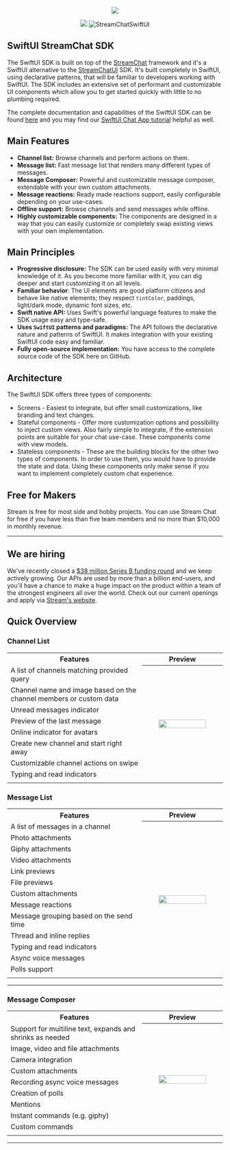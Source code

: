 <p align="center">
  <img src="ReadmeAssets/iOS_Chat_Messaging.png"/>
</p>

<p align="center">
  <a href="https://sonarcloud.io/summary/new_code?id=GetStream_stream-chat-swiftui"><img src="https://sonarcloud.io/api/project_badges/measure?project=GetStream_stream-chat-swiftui&metric=coverage" /></a>

  <img id="stream-chat-swiftui-label" alt="StreamChatSwiftUI" src="https://img.shields.io/badge/StreamChatSwiftUI-9.22%20MB-blue"/>
</p>

## SwiftUI StreamChat SDK

The SwiftUI SDK is built on top of the [StreamChat](https://getstream.io/chat/docs/ios-swift/?language=swift) framework and it's a SwiftUI alternative to the [StreamChatUI](https://getstream.io/chat/docs/sdk/ios/) SDK. It's built completely in SwiftUI, using declarative patterns, that will be familiar to developers working with SwiftUI. The SDK includes an extensive set of performant and customizable UI components which allow you to get started quickly with little to no plumbing required.

The complete documentation and capabilities of the SwiftUI SDK can be found [here](https://getstream.io/chat/docs/sdk/ios/swiftui/) and you may find our [SwiftUI Chat App tutorial](https://getstream.io/tutorials/swiftui-chat/) helpful as well.

## Main Features

- **Channel list:** Browse channels and perform actions on them.
- **Message list:** Fast message list that renders many different types of messages.
- **Message Composer:** Powerful and customizable message composer, extendable with your own custom attachments.
- **Message reactions:** Ready made reactions support, easily configurable depending on your use-cases.
- **Offline support:** Browse channels and send messages while offline.
- **Highly customizable components:** The components are designed in a way that you can easily customize or completely swap existing views with your own implementation.

## Main Principles

- **Progressive disclosure:** The SDK can be used easily with very minimal knowledge of it. As you become more familiar with it, you can dig deeper and start customizing it on all levels.
- **Familiar behavior**: The UI elements are good platform citizens and behave like native elements; they respect `tintColor`, paddings, light/dark mode, dynamic font sizes, etc.
- **Swift native API:** Uses Swift's powerful language features to make the SDK usage easy and type-safe.
- **Uses `SwiftUI` patterns and paradigms:** The API follows the declarative nature and patterns of SwiftUI. It makes integration with your existing SwiftUI code easy and familiar.
- **Fully open-source implementation:** You have access to the complete source code of the SDK here on GitHub.

## Architecture

The SwiftUI SDK offers three types of components:

- Screens - Easiest to integrate, but offer small customizations, like branding and text changes.
- Stateful components - Offer more customization options and possibility to inject custom views. Also fairly simple to integrate, if the extension points are suitable for your chat use-case. These components come with view models.
- Stateless components - These are the building blocks for the other two types of components. In order to use them, you would have to provide the state and data. Using these components only make sense if you want to implement completely custom chat experience.

## Free for Makers

Stream is free for most side and hobby projects. You can use Stream Chat for free if you have less than five team members and no more than $10,000 in monthly revenue.

---

## We are hiring
We've recently closed a [\$38 million Series B funding round](https://techcrunch.com/2021/03/04/stream-raises-38m-as-its-chat-and-activity-feed-apis-power-communications-for-1b-users/) and we keep actively growing.
Our APIs are used by more than a billion end-users, and you'll have a chance to make a huge impact on the product within a team of the strongest engineers all over the world.
Check out our current openings and apply via [Stream's website](https://getstream.io/team/#jobs).

## Quick Overview

### Channel List

<table>
  <tr>
    <th width="50%">Features</th>
    <th width="30%">Preview</th>
  </tr>
  <tr>
    <td> A list of channels matching provided query </td>
    <th rowspan="9"><img src="ReadmeAssets/ChannelListPreview.gif?raw=true" width="80%" /></th>
  </tr>
   <tr> <td> Channel name and image based on the channel members or custom data</td> </tr>
  <tr> <td> Unread messages indicator </td> </tr>
  <tr> <td> Preview of the last message </td> </tr>
  <tr> <td> Online indicator for avatars </td> </tr>
  <tr> <td> Create new channel and start right away </td> </tr>
  <tr> <td> Customizable channel actions on swipe </td> </tr>
  <tr> <td> Typing and read indicators </td> </tr>
  <tr><td> </td> </tr>
  </tr>
</table>

### Message List

<table>
  <tr>
    <th width="50%">Features</th>
    <th width="30%">Preview</th>
  </tr>
  <tr>
    <td> A list of messages in a channel </td>
    <th rowspan="14"><img src="ReadmeAssets/MessageListPreview.gif?raw=true" width="80%" /></th>
  </tr>
  <tr> <td> Photo attachments </td> </tr>
  <tr> <td> Giphy attachments </td> </tr>
  <tr> <td> Video attachments </td> </tr>
  <tr> <td> Link previews </td> </tr>
  <tr> <td> File previews </td> </tr>
  <tr> <td> Custom attachments </td> </tr>
  <tr> <td> Message reactions </td> </tr>
  <tr> <td> Message grouping based on the send time </td> </tr>
  <tr> <td> Thread and inline replies </td> </tr>
  <tr> <td> Typing and read indicators </td> </tr>
  <tr> <td> Async voice messages </td> </tr>
  <tr> <td> Polls support </td> </tr>
  <tr><td> </td> </tr>
  </tr>
</table>

---

### Message Composer

<table>
  <tr>
    <th width="50%">Features</th>
    <th width="30%">Preview</th>
  </tr>
  <tr>
    <td> Support for multiline text, expands and shrinks as needed </td>
    <th rowspan="10"><img src="ReadmeAssets/Message_Composer_Bezels.png?raw=true" width="80%" /></th>
  </tr>
  <tr> <td> Image, video and file attachments </td> </tr>
  <tr> <td> Camera integration </td> </tr>
  <tr> <td> Custom attachments </td> </tr>
  <tr> <td> Recording async voice messages </td> </tr>
  <tr> <td> Creation of polls </td> </tr>
  <tr> <td> Mentions </td> </tr>
  <tr> <td> Instant commands (e.g. giphy) </td> </tr>
  <tr> <td> Custom commands </td> </tr>
  <tr><td> </td> </tr>
  </tr>
</table>

---
